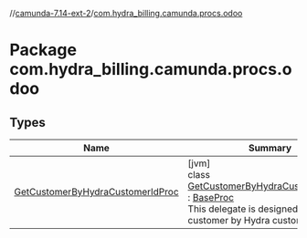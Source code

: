 //[camunda-7.14-ext-2](../../index.md)/[com.hydra_billing.camunda.procs.odoo](index.md)

# Package com.hydra_billing.camunda.procs.odoo

## Types

| Name | Summary |
|---|---|
| [GetCustomerByHydraCustomerIdProc](-get-customer-by-hydra-customer-id-proc/index.md) | [jvm]<br>class [GetCustomerByHydraCustomerIdProc](-get-customer-by-hydra-customer-id-proc/index.md) : [BaseProc](../com.hydra_billing.camunda.procs/-base-proc/index.md)<br>This delegate is designed to get Odoo customer by Hydra customer ID. |
